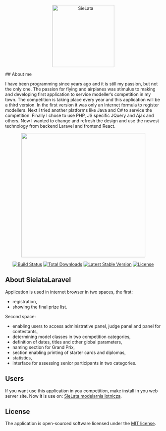 <p align="center"> <a href="https://www.sielata.com.pl"><img src="https://www.sielata.com.pl/logofestiwal_git.png" alt="SieLata" style="width:200px;" ></a>
</p>
## About me

I have been programming since years ago and it is still my passion, but not the only one. The passion for flying and airplanes was stimulus to making and developing first application to service modeller’s competition in my town. The competition is taking place every year and this application will be a third version. In the first version it was only an Internet formula to register modellers. Next I tried another platforms like Java and C# to service the competition. Finally I chose to use PHP, JS specific JQuery and Ajax and others. Now I wanted to change and refresh the design and use the newest technology from backend Laravel and frontend React.

<p align="center">
<a href="https://laravel.com" target="_blank"><img src="https://raw.githubusercontent.com/laravel/art/master/logo-lockup/5%20SVG/2%20CMYK/1%20Full%20Color/laravel-logolockup-cmyk-red.svg" width="400"></a></p>

<p align="center">
<a href="https://travis-ci.com/GeraltR/"><img src="https://app.travis-ci.com/GeraltR/sielataLaravel.svg" alt="Build Status"></a>
<a href="https://packagist.org/packages/laravel/framework"><img src="https://img.shields.io/packagist/dt/laravel/framework" alt="Total Downloads"></a>
<a href="https://packagist.org/packages/laravel/framework#v8.83.27"><img src="https://img.shields.io/badge/laravel-v8.83.27-blue" alt="Latest Stable Version"></a>
<!-- <img src="https://img.shields.io/packagist/v/laravel/framework" alt="Latest Stable Version"></a> -->
<a href="https://packagist.org/packages/laravel/framework"><img src="https://img.shields.io/packagist/l/laravel/framework" alt="License"></a>
</p>


## About SielataLaravel

Application is used in internet browser in two spaces, the first:
- registration,
- showing the final prize list.

Second space:
- enabling users to access administrative panel, judge panel and panel for contestants,
- determining model classes in two competition categories,
- definition of dates, titles and other global parameters,
- naming section for Grand Prix,
- section enabling printing of starter cards and diplomas,
- statistics,
- interface for assessing senior participants in two categories.


## Users

If you want use this application in you competition, make install in you web server site.
Now it is use on: [SieLata modelarnia lotnicza](https://www.sielata.com.pl).


## License

The application is open-sourced software licensed under the [MIT license](https://opensource.org/licenses/MIT).
